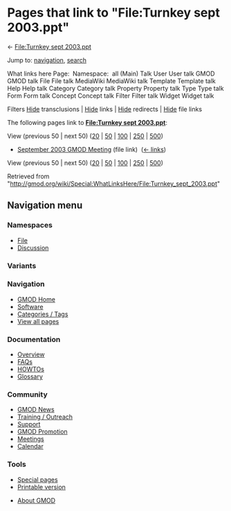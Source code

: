 <div id="mw-page-base" class="noprint">

</div>

<div id="mw-head-base" class="noprint">

</div>

<div id="content" class="mw-body" role="main">

<span id="top"></span>

<div id="mw-js-message" style="display:none;">

</div>



# <span dir="auto">Pages that link to "File:Turnkey sept 2003.ppt"</span>

<div id="bodyContent">

<div id="contentSub">

← [File:Turnkey sept
2003.ppt](/wiki/File:Turnkey_sept_2003.ppt "File:Turnkey sept 2003.ppt")

</div>

<div id="jump-to-nav" class="mw-jump">

Jump to: [navigation](#mw-navigation), [search](#p-search)

</div>

<div id="mw-content-text">

What links here Page:  Namespace:  all (Main) Talk User User talk GMOD
GMOD talk File File talk MediaWiki MediaWiki talk Template Template talk
Help Help talk Category Category talk Property Property talk Type Type
talk Form Form talk Concept Concept talk Filter Filter talk Widget
Widget talk

Filters
[Hide](/mediawiki/index.php?title=Special:WhatLinksHere/File:Turnkey_sept_2003.ppt&hidetrans=1 "Special:WhatLinksHere/File:Turnkey sept 2003.ppt")
transclusions \|
[Hide](/mediawiki/index.php?title=Special:WhatLinksHere/File:Turnkey_sept_2003.ppt&hidelinks=1 "Special:WhatLinksHere/File:Turnkey sept 2003.ppt")
links \|
[Hide](/mediawiki/index.php?title=Special:WhatLinksHere/File:Turnkey_sept_2003.ppt&hideredirs=1 "Special:WhatLinksHere/File:Turnkey sept 2003.ppt")
redirects \|
[Hide](/mediawiki/index.php?title=Special:WhatLinksHere/File:Turnkey_sept_2003.ppt&hideimages=1 "Special:WhatLinksHere/File:Turnkey sept 2003.ppt")
file links

The following pages link to **[File:Turnkey sept
2003.ppt](/wiki/File:Turnkey_sept_2003.ppt "File:Turnkey sept 2003.ppt")**:

View (previous 50 \| next 50)
([20](/mediawiki/index.php?title=Special:WhatLinksHere/File:Turnkey_sept_2003.ppt&limit=20 "Special:WhatLinksHere/File:Turnkey sept 2003.ppt")
\|
[50](/mediawiki/index.php?title=Special:WhatLinksHere/File:Turnkey_sept_2003.ppt&limit=50 "Special:WhatLinksHere/File:Turnkey sept 2003.ppt")
\|
[100](/mediawiki/index.php?title=Special:WhatLinksHere/File:Turnkey_sept_2003.ppt&limit=100 "Special:WhatLinksHere/File:Turnkey sept 2003.ppt")
\|
[250](/mediawiki/index.php?title=Special:WhatLinksHere/File:Turnkey_sept_2003.ppt&limit=250 "Special:WhatLinksHere/File:Turnkey sept 2003.ppt")
\|
[500](/mediawiki/index.php?title=Special:WhatLinksHere/File:Turnkey_sept_2003.ppt&limit=500 "Special:WhatLinksHere/File:Turnkey sept 2003.ppt"))

- [September 2003 GMOD
  Meeting](/wiki/September_2003_GMOD_Meeting "September 2003 GMOD Meeting")
  (file link) ‎ <span class="mw-whatlinkshere-tools">([←
  links](/mediawiki/index.php?title=Special:WhatLinksHere&target=September+2003+GMOD+Meeting "Special:WhatLinksHere"))</span>

View (previous 50 \| next 50)
([20](/mediawiki/index.php?title=Special:WhatLinksHere/File:Turnkey_sept_2003.ppt&limit=20 "Special:WhatLinksHere/File:Turnkey sept 2003.ppt")
\|
[50](/mediawiki/index.php?title=Special:WhatLinksHere/File:Turnkey_sept_2003.ppt&limit=50 "Special:WhatLinksHere/File:Turnkey sept 2003.ppt")
\|
[100](/mediawiki/index.php?title=Special:WhatLinksHere/File:Turnkey_sept_2003.ppt&limit=100 "Special:WhatLinksHere/File:Turnkey sept 2003.ppt")
\|
[250](/mediawiki/index.php?title=Special:WhatLinksHere/File:Turnkey_sept_2003.ppt&limit=250 "Special:WhatLinksHere/File:Turnkey sept 2003.ppt")
\|
[500](/mediawiki/index.php?title=Special:WhatLinksHere/File:Turnkey_sept_2003.ppt&limit=500 "Special:WhatLinksHere/File:Turnkey sept 2003.ppt"))

</div>

<div class="printfooter">

Retrieved from
"<http://gmod.org/wiki/Special:WhatLinksHere/File:Turnkey_sept_2003.ppt>"

</div>

<div id="catlinks" class="catlinks catlinks-allhidden">

</div>

<div class="visualClear">

</div>

</div>

</div>

<div id="mw-navigation">

## Navigation menu

<div id="mw-head">



<div id="left-navigation">

<div id="p-namespaces" class="vectorTabs" role="navigation"
aria-labelledby="p-namespaces-label">

### Namespaces

- <span id="ca-nstab-image"><a href="/wiki/File:Turnkey_sept_2003.ppt" accesskey="c"
  title="View the file page [c]">File</a></span>
- <span id="ca-talk"><a
  href="/mediawiki/index.php?title=File_talk:Turnkey_sept_2003.ppt&amp;action=edit&amp;redlink=1"
  accesskey="t"
  title="Discussion about the content page [t]">Discussion</a></span>

</div>

<div id="p-variants" class="vectorMenu emptyPortlet" role="navigation"
aria-labelledby="p-variants-label">

### 

### Variants[](#)

<div class="menu">

</div>

</div>

</div>

<div id="right-navigation">





</div>



</div>

</div>

</div>

<div id="mw-panel">

<div id="p-logo" role="banner">

<a href="/wiki/Main_Page"
style="background-image: url(http://gmod.org/images/GMOD-cogs.png);"
title="Visit the main page"></a>

</div>

<div id="p-Navigation" class="portal" role="navigation"
aria-labelledby="p-Navigation-label">

### Navigation

<div class="body">

- <span id="n-GMOD-Home">[GMOD Home](/wiki/Main_Page)</span>
- <span id="n-Software">[Software](/wiki/GMOD_Components)</span>
- <span id="n-Categories-.2F-Tags">[Categories /
  Tags](/wiki/Categories)</span>
- <span id="n-View-all-pages">[View all
  pages](/wiki/Special:AllPages)</span>

</div>

</div>

<div id="p-Documentation" class="portal" role="navigation"
aria-labelledby="p-Documentation-label">

### Documentation

<div class="body">

- <span id="n-Overview">[Overview](/wiki/Overview)</span>
- <span id="n-FAQs">[FAQs](/wiki/Category:FAQ)</span>
- <span id="n-HOWTOs">[HOWTOs](/wiki/Category:HOWTO)</span>
- <span id="n-Glossary">[Glossary](/wiki/Glossary)</span>

</div>

</div>

<div id="p-Community" class="portal" role="navigation"
aria-labelledby="p-Community-label">

### Community

<div class="body">

- <span id="n-GMOD-News">[GMOD News](/wiki/GMOD_News)</span>
- <span id="n-Training-.2F-Outreach">[Training /
  Outreach](/wiki/Training_and_Outreach)</span>
- <span id="n-Support">[Support](/wiki/Support)</span>
- <span id="n-GMOD-Promotion">[GMOD
  Promotion](/wiki/GMOD_Promotion)</span>
- <span id="n-Meetings">[Meetings](/wiki/Meetings)</span>
- <span id="n-Calendar">[Calendar](/wiki/Calendar)</span>

</div>

</div>

<div id="p-tb" class="portal" role="navigation"
aria-labelledby="p-tb-label">

### Tools

<div class="body">

- <span id="t-specialpages"><a href="/wiki/Special:SpecialPages" accesskey="q"
  title="A list of all special pages [q]">Special pages</a></span>
- <span id="t-print"><a
  href="/mediawiki/index.php?title=Special:WhatLinksHere/File:Turnkey_sept_2003.ppt&amp;printable=yes"
  rel="alternate" accesskey="p"
  title="Printable version of this page [p]">Printable version</a></span>

</div>

</div>

</div>

</div>

<div id="footer" role="contentinfo">

- <span id="footer-places-about">[About
  GMOD](/wiki/GMOD:About "GMOD:About")</span>

<!-- -->






</div>

